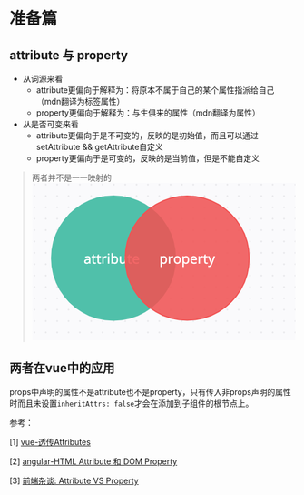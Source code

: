 # 准备篇

## attribute 与 property

- 从词源来看
    - attribute更偏向于解释为：将原本不属于自己的某个属性指派给自己（mdn翻译为标签属性）
    - property更偏向于解释为：与生俱来的属性（mdn翻译为属性）
- 从是否可变来看
    - attribute更偏向于是不可变的，反映的是初始值，而且可以通过setAttribute && getAttribute自定义
    - property更偏向于是可变的，反映的是当前值，但是不能自定义

> 两者并不是一一映射的
![img.png](/imgs/vue-rfcs/attribute-vs-property.png)

## 两者在vue中的应用

props中声明的属性不是attribute也不是property，只有传入非props声明的属性时而且未设置`inheritAttrs: false`才会在添加到子组件的根节点上。

参考：

[1] [vue-透传Attributes](https://cn.vuejs.org/guide/components/attrs.html#disabling-attribute-inheritance)

[2] [angular-HTML Attribute 和 DOM Property](https://angular.cn/guide/binding-syntax#html-attribute-vs-dom-property)

[3] [前端杂谈: Attribute VS Property](https://juejin.cn/post/6844903712721387534)
